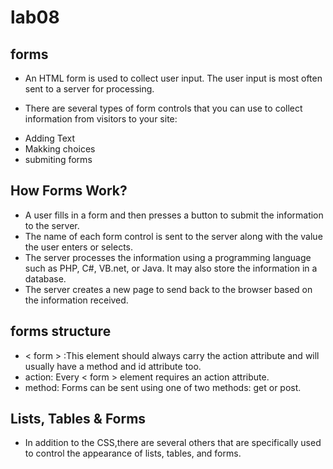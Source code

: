 # lab08 #

## forms ##
- An HTML form is used to collect user input. The user input is most often sent to a server for processing.

* There are several types of form controls that you can use to collect information from visitors to your site:
- Adding Text
- Makking choices
- submiting forms

## How Forms Work? ##
- A user fills in a form and then presses a button to submit the information to the server.
- The name of each form control is sent to the server along with the value the user enters or selects.
- The server processes the information using a programming language such as PHP, C#, VB.net, or Java. It may also store the information in a database.
- The server creates a new page to send back to the browser based on the information received.

## forms structure ## 
- < form > :This element should always carry the action attribute and will usually have a method and id attribute too.
- action: Every < form > element requires an action attribute.
- method: Forms can be sent using one of two methods: get or post.

## Lists, Tables & Forms ##

* In addition to the CSS,there are several others that are specifically used to control the appearance of lists, tables, and forms.
